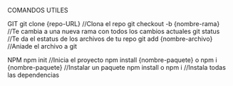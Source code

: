 
COMANDOS UTILES

GIT
git clone {repo-URL} //Clona el repo
git checkout -b {nombre-rama} //Te cambia a una nueva rama con todos los cambios actuales
git status //Te da el estatus de los archivos de tu repo
git add {nombre-archivo} //Aniade el archivo a git

NPM
npm init //Inicia el proyecto
npm install {nombre-paquete} o npm i {nombre-paquete} //Instalar un paquete
npm install o npm i //Instala todas las dependencias